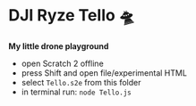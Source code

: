 # DJI Ryze Tello 🛸

**My little drone playground**

- open Scratch 2 offline
- press Shift and open file/experimental HTML
- select `Tello.s2e` from this folder
- in terminal run: `node Tello.js`
